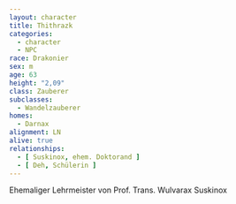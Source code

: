 ```yaml
---
layout: character
title: Thithrazk
categories:
  - character
  - NPC
race: Drakonier
sex: m
age: 63
height: "2,09"
class: Zauberer
subclasses:
  - Wandelzauberer
homes:
  - Darnax
alignment: LN
alive: true
relationships:
  - [ Suskinox, ehem. Doktorand ]
  - [ Deh, Schülerin ]
---
```


Ehemaliger Lehrmeister von Prof. Trans. Wulvarax Suskinox
